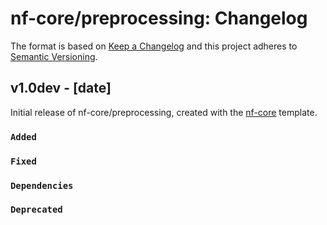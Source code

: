 # nf-core/preprocessing: Changelog

The format is based on [Keep a Changelog](https://keepachangelog.com/en/1.0.0/)
and this project adheres to [Semantic Versioning](https://semver.org/spec/v2.0.0.html).

## v1.0dev - [date]

Initial release of nf-core/preprocessing, created with the [nf-core](https://nf-co.re/) template.

### `Added`

### `Fixed`

### `Dependencies`

### `Deprecated`
